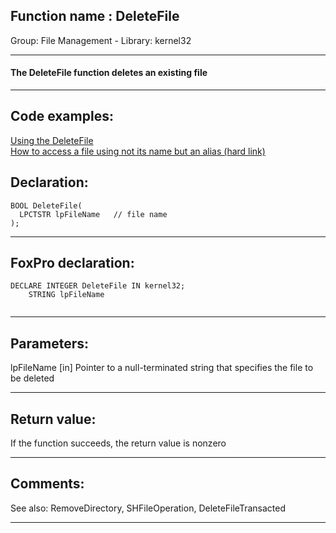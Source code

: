 
## Function name : DeleteFile
Group: File Management - Library: kernel32    
***  


#### The DeleteFile function deletes an existing file
***  


## Code examples:
[Using the DeleteFile](../../samples/sample_011.md)  
[How to access a file using not its name but an alias (hard link)](../../samples/sample_018.md)  

## Declaration:
```foxpro  
BOOL DeleteFile(
  LPCTSTR lpFileName   // file name
);  
```  
***  


## FoxPro declaration:
```foxpro  
DECLARE INTEGER DeleteFile IN kernel32;
	STRING lpFileName
  
```  
***  


## Parameters:
lpFileName 
[in] Pointer to a null-terminated string that specifies the file to be deleted  
***  


## Return value:
If the function succeeds, the return value is nonzero  
***  


## Comments:
See also: RemoveDirectory, SHFileOperation, DeleteFileTransacted   
  
***  

